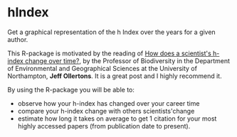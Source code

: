 # hIndex
Get a graphical representation of the h Index over the years for a given author.

This R-package is motivated by the reading of [How does a scientist's h-index change over time?](https://jeffollerton.wordpress.com/2015/05/10/how-does-a-scientists-h-index-change-over-time/), 
by the Professor of Biodiversity in the Department of Environmental and Geographical Sciences at the University of Northampton, **Jeff Ollertons**. It is a great post and I highly recommend it.

By using the R-package you will be able to:  
  * observe how your h-index has changed over your career time  
  * compare your h-index change with others scientists'change   
  * estimate how long it takes on average to get 1 citation for your most highly accessed papers (from publication date to present). 

